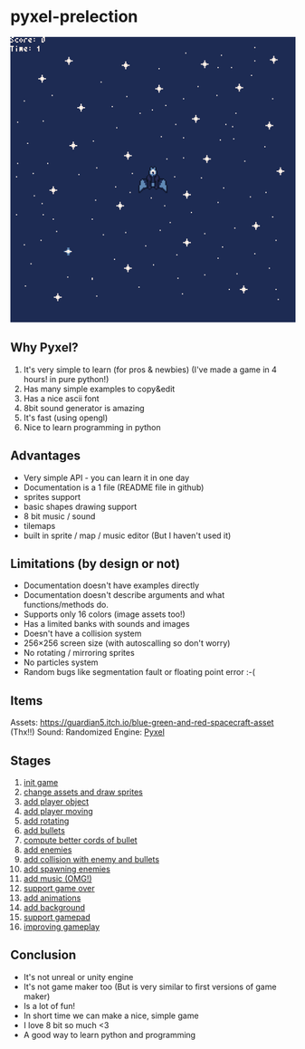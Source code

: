 # pyxel-prelection

![gameplay](gameplay.gif)

## Why Pyxel?

1. It's very simple to learn (for pros & newbies) (I've made a game in 4 hours! in pure python!)
2. Has many simple examples to copy&edit
3. Has a nice ascii font
4. 8bit sound generator is amazing
5. It's fast (using opengl)
6. Nice to learn programming in python

## Advantages

* Very simple API - you can learn it in one day
* Documentation is a 1 file (README file in github)
* sprites support
* basic shapes drawing support
* 8 bit music / sound
* tilemaps
* built in sprite / map / music editor (But I haven't used it)

## Limitations (by design or not)

* Documentation doesn't have examples directly
* Documentation doesn't describe arguments and what functions/methods do.
* Supports only 16 colors (image assets too!)
* Has a limited banks with sounds and images
* Doesn't have a collision system
* 256×256 screen size (with autoscalling so don't worry)
* No rotating / mirroring sprites
* No particles system
* Random bugs like segmentation fault or floating point error :-(

## Items

Assets: https://guardian5.itch.io/blue-green-and-red-spacecraft-asset (Thx!!)
Sound: Randomized
Engine: [Pyxel](https://github.com/kitao/pyxel)

## Stages

1. [init game](https://github.com/firemark/pyxel-prelection/commit/06d3eaa38ac4101876d1d2101f876350d708a908)
2. [change assets and draw sprites](https://github.com/firemark/pyxel-prelection/commit/e91f013ad0359f5b3d4fa6c6359ddc0d527678b8)
3. [add player object](https://github.com/firemark/pyxel-prelection/commit/1afc536cfd3a555cf7dd5f886178313f6ee3e748)
4. [add player moving](https://github.com/firemark/pyxel-prelection/commit/57157740be2d08240d176aa330579e254c669759)
5. [add rotating](https://github.com/firemark/pyxel-prelection/commit/66cdf9a9e3d558053eeb194b3b6245e975e10007)
6. [add bullets](https://github.com/firemark/pyxel-prelection/commit/9e1b7c6acd4dd89506ef87f73ea964d19f923ece)
7. [compute better cords of bullet](https://github.com/firemark/pyxel-prelection/commit/d6d2fdf903016e8b83d6478781f2797d97ae1227)
8. [add enemies](https://github.com/firemark/pyxel-prelection/commit/e2d92020e08e0507c2a97da2dac377020c95742a)
9. [add collision with enemy and bullets](https://github.com/firemark/pyxel-prelection/commit/092f89296ea5c455f7d81400c20f60408c7577e0)
10. [add spawning enemies](https://github.com/firemark/pyxel-prelection/commit/7d85309b3f5e9c1bfb96cdb52e0e5ab1847059b4)
11. [add music (OMG!)](https://github.com/firemark/pyxel-prelection/commit/09b24e559b5d32d32f5a0e64dfb9fd7a1e9e23d6)
12. [support game over](https://github.com/firemark/pyxel-prelection/commit/af9bf1c1d240c84e4e8484e2fc8f2b03e75f9eaf)
13. [add animations](https://github.com/firemark/pyxel-prelection/commit/ea3ab3390c624b4c8f63da9b81b5384a200250c7)
14. [add background](https://github.com/firemark/pyxel-prelection/commit/c60aa3cbd9052d1b19372d2839ad24ebc07d2a35)
15. [support gamepad](https://github.com/firemark/pyxel-prelection/commit/bb1886de23b846a418cd3b47a5033dedcc5c5a1a)
16. [improving gameplay](https://github.com/firemark/pyxel-prelection/commit/e943556e6d5114dbebe798d5a081ca5571abe05c)

## Conclusion

* It's not unreal or unity engine
* It's not game maker too (But is very similar to first versions of game maker)
* Is a lot of fun!
* In short time we can make a nice, simple game
* I love 8 bit so much <3
* A good way to learn python and programming

